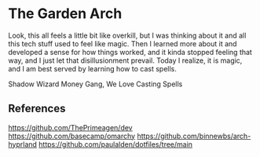 # The Garden Arch

Look, this all feels a little bit like overkill, but I was thinking about it and all this tech stuff used to feel like magic. Then I learned more about it and developed a sense for how things worked, and it kinda stopped feeling that way, and I just let that disillusionment prevail. Today I realize, it is magic, and I am best served by learning how to cast spells.

Shadow Wizard Money Gang, We Love Casting Spells

## References

https://github.com/ThePrimeagen/dev
https://github.com/basecamp/omarchy
https://github.com/binnewbs/arch-hyprland
https://github.com/paulalden/dotfiles/tree/main
